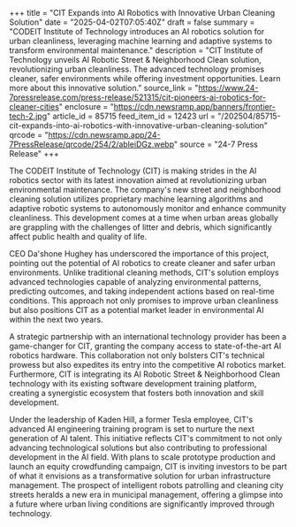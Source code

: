 +++
title = "CIT Expands into AI Robotics with Innovative Urban Cleaning Solution"
date = "2025-04-02T07:05:40Z"
draft = false
summary = "CODEIT Institute of Technology introduces an AI robotics solution for urban cleanliness, leveraging machine learning and adaptive systems to transform environmental maintenance."
description = "CIT Institute of Technology unveils AI Robotic Street & Neighborhood Clean solution, revolutionizing urban cleanliness. The advanced technology promises cleaner, safer environments while offering investment opportunities. Learn more about this innovative solution."
source_link = "https://www.24-7pressrelease.com/press-release/521315/cit-pioneers-ai-robotics-for-cleaner-cities"
enclosure = "https://cdn.newsramp.app/banners/frontier-tech-2.jpg"
article_id = 85715
feed_item_id = 12423
url = "/202504/85715-cit-expands-into-ai-robotics-with-innovative-urban-cleaning-solution"
qrcode = "https://cdn.newsramp.app/24-7PressRelease/qrcode/254/2/ableiDGz.webp"
source = "24-7 Press Release"
+++

<p>The CODEIT Institute of Technology (CIT) is making strides in the AI robotics sector with its latest innovation aimed at revolutionizing urban environmental maintenance. The company's new street and neighborhood cleaning solution utilizes proprietary machine learning algorithms and adaptive robotic systems to autonomously monitor and enhance community cleanliness. This development comes at a time when urban areas globally are grappling with the challenges of litter and debris, which significantly affect public health and quality of life.</p><p>CEO Da'shone Hughey has underscored the importance of this project, pointing out the potential of AI robotics to create cleaner and safer urban environments. Unlike traditional cleaning methods, CIT's solution employs advanced technologies capable of analyzing environmental patterns, predicting outcomes, and taking independent actions based on real-time conditions. This approach not only promises to improve urban cleanliness but also positions CIT as a potential market leader in environmental AI within the next two years.</p><p>A strategic partnership with an international technology provider has been a game-changer for CIT, granting the company access to state-of-the-art AI robotics hardware. This collaboration not only bolsters CIT's technical prowess but also expedites its entry into the competitive AI robotics market. Furthermore, CIT is integrating its AI Robotic Street & Neighborhood Clean technology with its existing software development training platform, creating a synergistic ecosystem that fosters both innovation and skill development.</p><p>Under the leadership of Kaden Hill, a former Tesla employee, CIT's advanced AI engineering training program is set to nurture the next generation of AI talent. This initiative reflects CIT's commitment to not only advancing technological solutions but also contributing to professional development in the AI field. With plans to scale prototype production and launch an equity crowdfunding campaign, CIT is inviting investors to be part of what it envisions as a transformative solution for urban infrastructure management. The prospect of intelligent robots patrolling and cleaning city streets heralds a new era in municipal management, offering a glimpse into a future where urban living conditions are significantly improved through technology.</p>